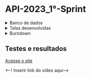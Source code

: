 # API-2023_1°-Sprint

<details>
 <summary>Banco de dados</summary>
 <summary>Modelo conceitual</summary>
 
 ![Modelo_Conceitual_bicicleta (1)](https://github.com/Our-time-Fatec/API-2023_2-Documentacao/assets/93159431/3ce371b3-90eb-42be-a093-1956062951fe)
 <summary>Modelo lógico</summary>
 
 ![logico](https://github.com/Our-time-Fatec/API-2023_2-Documentacao/assets/93159431/a5104f88-82bb-4ad2-a3e0-14cdb815bef9)
</details>

<details>
 <summary>Telas desenvolvidas</summary>
 
![login](https://github.com/Our-time-Fatec/API-2023_2-Documentacao/assets/93159431/aff8872c-0f8d-4818-a8b6-969b07723247)

![tela principal](https://github.com/Our-time-Fatec/API-2023_2-Documentacao/assets/93159431/ebb94b14-7e0a-45a6-ad59-3caa4e7bd693)

![tela registro](https://github.com/Our-time-Fatec/API-2023_2-Documentacao/assets/93159431/be783543-583f-4503-8348-e12117e85a68)

![cadastrar bicicleta](https://github.com/Our-time-Fatec/API-2023_2-Documentacao/assets/93159431/613276fa-6c85-4a45-b858-f69b7f7ba1f1)


 
</details>
<details>
 <summary>Burndown</summary>

![Burndown](https://github.com/Our-time-Fatec/API-2023_2-Documentacao/assets/93159431/abd74570-6472-4faf-bdc0-91a4dab66e3a)
</details>

## Testes e resultados 

<a href="https://api-2023-2-front.vercel.app">Acesse o site</a> 

<--! Inserir link do vídeo aqui-->



